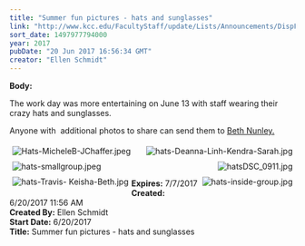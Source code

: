 ```yaml
---
title: "Summer fun pictures - hats and sunglasses"
link: "http://www.kcc.edu/FacultyStaff/update/Lists/Announcements/DispForm.aspx?ID=2462"
sort_date: 1497977794000
year: 2017
pubDate: "20 Jun 2017 16:56:34 GMT"
creator: "Ellen Schmidt"
---
```


<div><b>Body:</b> <div class="ExternalClassED751F2ED13F4F0CBCF2A440BBBC76B8"><p>The work day was more entertaining on June 13 with staff wearing their crazy hats and sunglasses.  </p>
<p>Anyone with  additional photos to share can send them to <a href="mailto:bnunley@kcc.edu">Beth Nunley.</a> </p>
<p><img alt="hats-Deanna-Linh-Kendra-Sarah.jpg" src="/FacultyStaff/update/Documents/hats-Deanna-Linh-Kendra-Sarah.jpg" style="vertical-align:auto;float:right;margin:5px" /><img alt="Hats-MicheleB-JChaffer.jpeg" src="/FacultyStaff/update/Documents/Hats-MicheleB-JChaffer.jpeg" style="vertical-align:auto;float:left;margin:5px" /></p>
<p><img alt="hats-smallgroup.jpeg" src="/FacultyStaff/update/Documents/hats-smallgroup.jpeg" style="vertical-align:auto;float:left;margin:5px" /></p>
<p><img alt="hatsDSC_0911.jpg" src="/FacultyStaff/update/Documents/hatsDSC_0911.jpg" style="vertical-align:auto;float:right;margin:5px" /></p>
<p><img alt="hats-Travis- Keisha-Beth.jpg" src="/FacultyStaff/update/Documents/hats-Travis-%20Keisha-Beth.jpg" style="vertical-align:auto;float:left;margin:5px" /></p>
<p> </p>
<p><img alt="hats-inside-group.jpg" src="/FacultyStaff/update/Documents/hats-inside-group.jpg" style="vertical-align:auto;float:right;margin:5px" /></p>
<p> </p></div></div>
<div><b>Expires:</b> 7/7/2017</div>
<div><b>Created:</b> 6/20/2017 11:56 AM</div>
<div><b>Created By:</b> Ellen Schmidt</div>
<div><b>Start Date:</b> 6/20/2017</div>
<div><b>Title:</b> Summer fun pictures - hats and sunglasses</div>
